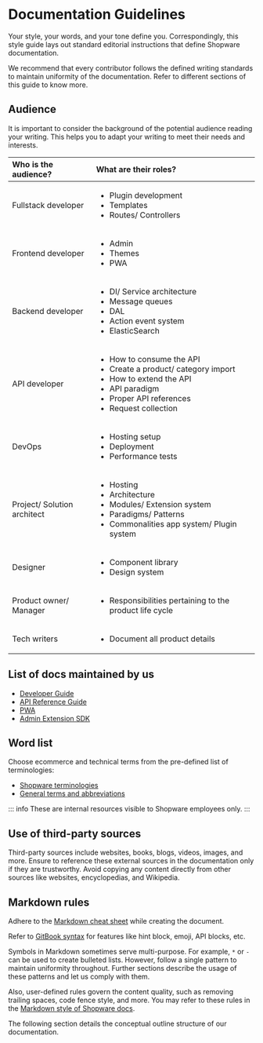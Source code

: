 # Documentation Guidelines

Your style, your words, and your tone define you. Correspondingly, this style guide lays out standard editorial instructions that define Shopware documentation.

We recommend that every contributor follows the defined writing standards to maintain uniformity of the documentation. Refer to different sections of this guide to know more.

## Audience

It is important to consider the background of the potential audience reading your writing. This helps you to adapt your writing to meet their needs and interests.

| Who is the audience? | What are their roles? |
| :--- | :--- |
| Fullstack developer | <ul><li>Plugin development</li><li>Templates</li><li>Routes/ Controllers</li></ul>|
| Frontend developer | <ul><li>Admin</li><li>Themes</li><li>PWA</li></ul>  |
| Backend developer | <ul><li>DI/ Service architecture</li><li>Message queues</li><li>DAL</li><li>Action event system</li><li>ElasticSearch</li></ul> |
| API developer  | <ul><li>How to consume the API</li><li>Create a product/ category import</li><li>How to extend the API</li><li>API paradigm</li><li>Proper API references</li><li>Request collection</li></ul> |
| DevOps  | <ul><li>Hosting setup</li><li>Deployment</li><li>Performance tests</li></ul> |
| Project/ Solution architect | <ul><li>Hosting</li><li>Architecture</li><li>Modules/ Extension system</li><li>Paradigms/ Patterns</li><li>Commonalities app system/ Plugin system</li></ul> |
| Designer | <ul><li>Component library</li><li>Design system</li></ul> |
| Product owner/ Manager | <ul><li>Responsibilities pertaining to the product life cycle</li></ul> |
| Tech writers | <ul><li>Document all product details</li></ul> |

## List of docs maintained by us

* [Developer Guide](/docs/)
* [API Reference Guide](https://shopware.stoplight.io/)
* [PWA](https://shopware-pwa-docs.vuestorefront.io/)
* [Admin Extension SDK](https://shopware.github.io/admin-extension-sdk/)

## Word list

Choose ecommerce and technical terms from the pre-defined list of terminologies:

* [Shopware terminologies](https://shopware.atlassian.net/wiki/spaces/pr/pages/19249037615/Shopware+terminology)
* [General terms and abbreviations](https://shopware.atlassian.net/wiki/spaces/BGE/pages/735426953/Our+corporate+communications)

::: info These are internal resources visible to Shopware employees only. :::

## Use of third-party sources

Third-party sources include websites, books, blogs, videos, images, and more. Ensure to reference these external sources in the documentation only if they are trustworthy. Avoid copying any content directly from other sources like websites, encyclopedias, and Wikipedia.

## Markdown rules

Adhere to the [Markdown cheat sheet](https://www.markdownguide.org/cheat-sheet/) while creating the document.

Refer to [GitBook syntax](https://gitbook.gitbook.io/git-sync/) for features like hint block, emoji, API blocks, etc.

Symbols in Markdown sometimes serve multi-purpose. For example, `*` or `-` can be used to create bulleted lists. However, follow a single pattern to maintain uniformity throughout. Further sections describe the usage of these patterns and let us comply with them.

Also, user-defined rules govern the content quality, such as removing trailing spaces, code fence style, and more. You may refer to these rules in the [Markdown style of Shopware docs](https://github.com/shopware/docs/blob/master/markdown-style-config.yml).

The following section details the conceptual outline structure of our documentation.
